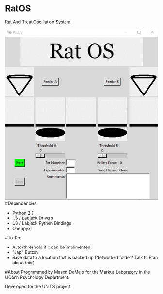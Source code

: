 # RatOS
Rat And Treat Oscillation System

![screenshot](https://raw.githubusercontent.com/Mason-DeMelo/RatOS/master/res/screenshot.PNG)
#Dependencies
- Python 2.7
- U3 / Labjack Drivers
- U3 / Labjack Python Bindings
- Openpyxl

#To-Do:
- Auto-threshold if it can be implimented.
- "Lap" Button
- Save data to a location that is backed up (Networked folder? Talk to Etan about this.)

#About
Programmed by Mason DeMelo for the Markus Laboratory in the UConn Psychology Department.

Developed for the UNITS project.
